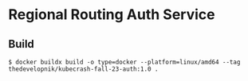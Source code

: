 # Regional Routing Auth Service

## Build

`$ docker buildx build -o type=docker --platform=linux/amd64 --tag thedevelopnik/kubecrash-fall-23-auth:1.0 .`